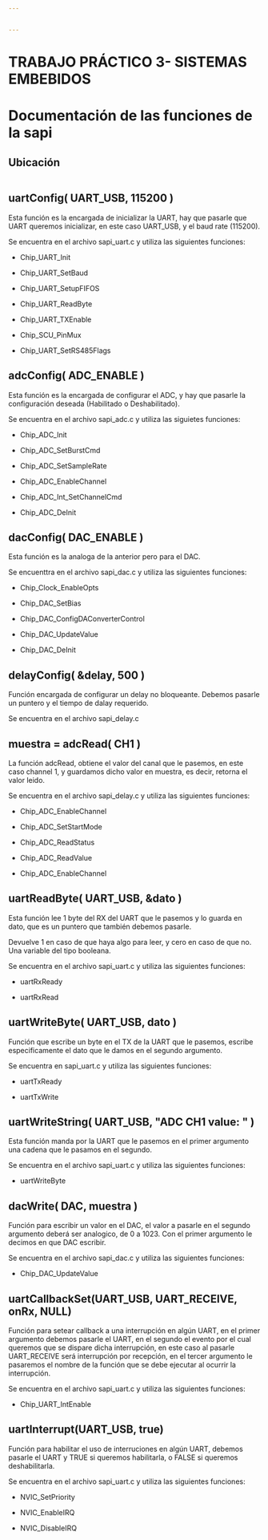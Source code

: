 ```yaml
---


---
```


<h1 id="trabajo-práctico-3--sistemas-embebidos">TRABAJO PRÁCTICO 3- SISTEMAS EMBEBIDOS</h1>
<h1 id="documentación-de-las-funciones-de-la-sapi">Documentación de las funciones de la sapi</h1>
<h2 id="ubicación">Ubicación</h2>
<p><img src="https://lh6.googleusercontent.com/7JRJv_pWqFumyqtvP8J9KPOnUcqaVpv08z1nogTSif5_nd1In-SkVyZMesTLO9bmsWWr_f05Y3wAoksitXp14OFtdgH_QfIrOY3tnFl0qUhOz1YsaHsM4bIfvB4vPLimDrT-9Q9j" alt=""></p>
<h2 id="uartconfig-uart_usb-115200-">uartConfig( UART_USB, 115200 )</h2>
<p>Esta función es la encargada de inicializar la UART, hay que pasarle que UART queremos inicializar, en este caso UART_USB, y el baud rate (115200).</p>
<p>Se encuentra en el archivo sapi_uart.c y utiliza las siguientes funciones:</p>
<ul>
<li>
<p>Chip_UART_Init</p>
</li>
<li>
<p>Chip_UART_SetBaud</p>
</li>
<li>
<p>Chip_UART_SetupFIFOS</p>
</li>
<li>
<p>Chip_UART_ReadByte</p>
</li>
<li>
<p>Chip_UART_TXEnable</p>
</li>
<li>
<p>Chip_SCU_PinMux</p>
</li>
<li>
<p>Chip_UART_SetRS485Flags</p>
</li>
</ul>
<h2 id="adcconfig-adc_enable-">adcConfig( ADC_ENABLE )</h2>
<p>Esta función es la encargada de configurar el ADC, y hay que pasarle la configuración deseada (Habilitado o Deshabilitado).</p>
<p>Se encuentra en el archivo sapi_adc.c y utiliza las siguietes funciones:</p>
<ul>
<li>
<p>Chip_ADC_Init</p>
</li>
<li>
<p>Chip_ADC_SetBurstCmd</p>
</li>
<li>
<p>Chip_ADC_SetSampleRate</p>
</li>
<li>
<p>Chip_ADC_EnableChannel</p>
</li>
<li>
<p>Chip_ADC_Int_SetChannelCmd</p>
</li>
<li>
<p>Chip_ADC_DeInit</p>
</li>
</ul>
<h2 id="dacconfig-dac_enable-">dacConfig( DAC_ENABLE )</h2>
<p>Esta función es la analoga de la anterior pero para el DAC.</p>
<p>Se encuenttra en el archivo sapi_dac.c y utiliza las siguientes funciones:</p>
<ul>
<li>
<p>Chip_Clock_EnableOpts</p>
</li>
<li>
<p>Chip_DAC_SetBias</p>
</li>
<li>
<p>Chip_DAC_ConfigDAConverterControl</p>
</li>
<li>
<p>Chip_DAC_UpdateValue</p>
</li>
<li>
<p>Chip_DAC_DeInit</p>
</li>
</ul>
<h2 id="delayconfig-delay-500-">delayConfig( &amp;delay, 500 )</h2>
<p>Función encargada de configurar un delay no bloqueante. Debemos pasarle un puntero y el tiempo de dalay requerido.</p>
<p>Se encuentra en el archivo sapi_delay.c</p>
<h2 id="muestra--adcread-ch1-">muestra = adcRead( CH1 )</h2>
<p>La función adcRead, obtiene el valor del canal que le pasemos, en este caso channel 1, y guardamos dicho valor en muestra, es decir, retorna el valor leido.</p>
<p>Se encuentra en el archivo sapi_delay.c y utiliza las siguientes funciones:</p>
<ul>
<li>
<p>Chip_ADC_EnableChannel</p>
</li>
<li>
<p>Chip_ADC_SetStartMode</p>
</li>
<li>
<p>Chip_ADC_ReadStatus</p>
</li>
<li>
<p>Chip_ADC_ReadValue</p>
</li>
<li>
<p>Chip_ADC_EnableChannel</p>
</li>
</ul>
<h2 id="uartreadbyte-uart_usb-dato-">uartReadByte( UART_USB, &amp;dato )</h2>
<p>Esta función lee 1 byte del RX del UART que le pasemos y lo guarda en dato, que es un puntero que también debemos pasarle.</p>
<p>Devuelve 1 en caso de que haya algo para leer, y cero en caso de que no. Una variable del tipo booleana.</p>
<p>Se encuentra en el archivo sapi_uart.c y utiliza las siguientes funciones:</p>
<ul>
<li>
<p>uartRxReady</p>
</li>
<li>
<p>uartRxRead</p>
</li>
</ul>
<h2 id="uartwritebyte-uart_usb-dato-">uartWriteByte( UART_USB, dato )</h2>
<p>Función que escribe un byte en el TX de la UART que le pasemos, escribe especificamente el dato que le damos en el segundo argumento.</p>
<p>Se encuentra en sapi_uart.c y utiliza las siguientes funciones:</p>
<ul>
<li>
<p>uartTxReady</p>
</li>
<li>
<p>uartTxWrite</p>
</li>
</ul>
<h2 id="uartwritestring-uart_usb-adc-ch1-value--">uartWriteString( UART_USB, "ADC CH1 value: " )</h2>
<p>Esta función manda por la UART que le pasemos en el primer argumento una cadena que le pasamos en el segundo.</p>
<p>Se encuentra en el archivo sapi_uart.c y utiliza las siguientes funciones:</p>
<ul>
<li>uartWriteByte</li>
</ul>
<h2 id="dacwrite-dac-muestra-">dacWrite( DAC, muestra )</h2>
<p>Función para escribir un valor en el DAC, el valor a pasarle en el segundo argumento deberá ser analogico, de 0 a 1023. Con el primer argumento le decimos en que DAC escribir.</p>
<p>Se encuentra en el archivo sapi_dac.c y utiliza las siguientes funciones:</p>
<ul>
<li>Chip_DAC_UpdateValue</li>
</ul>
<h2 id="uartcallbacksetuart_usb-uart_receive-onrx-null">uartCallbackSet(UART_USB, UART_RECEIVE, onRx, NULL)</h2>
<p>Función para setear callback a una interrupción en algún UART, en el primer argumento debemos pasarle el UART, en el segundo el evento por el cual queremos que se dispare dicha interrupción, en este caso al pasarle UART_RECEIVE será interrupción por recepción, en el tercer argumento le pasaremos el nombre de la función que se debe ejecutar al ocurrir la interrupción.</p>
<p>Se encuentra en el archivo sapi_uart.c y utiliza las siguientes funciones:</p>
<ul>
<li>Chip_UART_IntEnable</li>
</ul>
<h2 id="uartinterruptuart_usb-true">uartInterrupt(UART_USB, true)</h2>
<p>Función para habilitar el uso de interruciones en algún UART, debemos pasarle el UART y TRUE si queremos habilitarla, o FALSE si queremos deshabilitarla.</p>
<p>Se encuentra en el archivo sapi_uart.c y utiliza las siguientes funciones:</p>
<ul>
<li>
<p>NVIC_SetPriority</p>
</li>
<li>
<p>NVIC_EnableIRQ</p>
</li>
<li>
<p>NVIC_DisableIRQ</p>
</li>
</ul>

